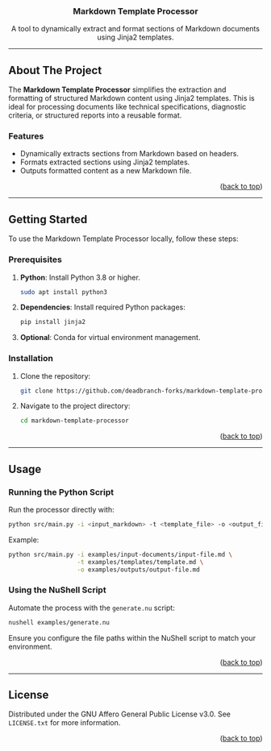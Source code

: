 <a name="readme-top"></a>

<div align="center">
  <h3 align="center">Markdown Template Processor</h3>
  <p align="center">
    A tool to dynamically extract and format sections of Markdown documents using Jinja2 templates.
  </p>
</div>

---

## About The Project

The **Markdown Template Processor** simplifies the extraction and formatting of structured Markdown content using Jinja2 templates. This is ideal for processing documents like technical specifications, diagnostic criteria, or structured reports into a reusable format.

### Features

- Dynamically extracts sections from Markdown based on headers.
- Formats extracted sections using Jinja2 templates.
- Outputs formatted content as a new Markdown file.

<p align="right">(<a href="#readme-top">back to top</a>)</p>

---

## Getting Started

To use the Markdown Template Processor locally, follow these steps:

### Prerequisites

1. **Python**: Install Python 3.8 or higher.
   ```sh
   sudo apt install python3
   ```
2. **Dependencies**: Install required Python packages:
   ```sh
   pip install jinja2
   ```
3. **Optional**: Conda for virtual environment management.

### Installation

1. Clone the repository:
   ```sh
   git clone https://github.com/deadbranch-forks/markdown-template-processor.git
   ```
2. Navigate to the project directory:
   ```sh
   cd markdown-template-processor
   ```

<p align="right">(<a href="#readme-top">back to top</a>)</p>

---

## Usage

### Running the Python Script

Run the processor directly with:
```sh
python src/main.py -i <input_markdown> -t <template_file> -o <output_file>
```

Example:
```sh
python src/main.py -i examples/input-documents/input-file.md \
                   -t examples/templates/template.md \
                   -o examples/outputs/output-file.md
```

### Using the NuShell Script

Automate the process with the `generate.nu` script:
```sh
nushell examples/generate.nu
```

Ensure you configure the file paths within the NuShell script to match your environment.

<p align="right">(<a href="#readme-top">back to top</a>)</p>

---

## License

Distributed under the GNU Affero General Public License v3.0. See `LICENSE.txt` for more information.

<p align="right">(<a href="#readme-top">back to top</a>)</p>
